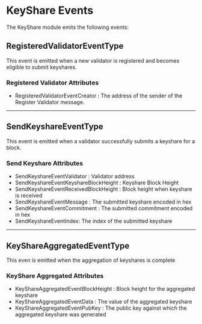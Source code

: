 # KeyShare Events

The KeyShare module emits the following events:

## RegisteredValidatorEventType

This event is emitted when a new validator is registered and becomes eligible to submit keyshares.

### Registered Validator Attributes

- RegisteredValidatorEventCreator : The address of the sender of the Register Validator message.

---

## SendKeyshareEventType

This event is emitted when a validator successfully submits a keyshare for a block.

### Send Keyshare Attributes

- SendKeyshareEventValidator : Validator address
- SendKeyshareEventKeyshareBlockHeight : Keyshare Block Height
- SendKeyshareEventReceivedBlockHeight : Block height when keyshare is received
- SendKeyshareEventMessage : The submitted keyshare encoded in hex
- SendKeyshareEventCommitment : The submitted commitment encoded in hex
- SendKeyshareEventIndex: The index of the submitted keyshare

---

## KeyShareAggregatedEventType

This even is emitted when the aggregation of keyshares is complete

### KeyShare Aggregated Attributes

- KeyShareAggregatedEventBlockHeight : Block height for the aggregated keyshare
- KeyShareAggregatedEventData : The value of the aggregated keyshare
- KeyShareAggregatedEventPubKey : The public key against which the aggregated keyshare was generated

